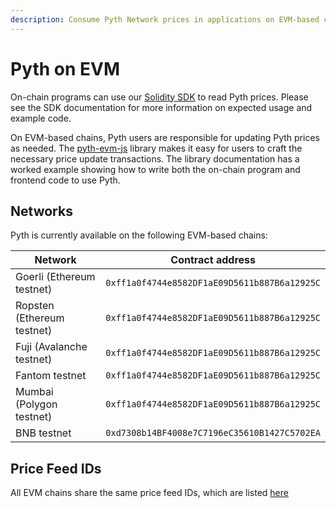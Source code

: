 ```yaml
---
description: Consume Pyth Network prices in applications on EVM-based chains
---
```


# Pyth on EVM

On-chain programs can use our [Solidity SDK](https://github.com/pyth-network/pyth-sdk-solidity) to read Pyth prices.
Please see the SDK documentation for more information on expected usage and example code.

On EVM-based chains, Pyth users are responsible for updating Pyth prices as needed.
The [pyth-evm-js](https://github.com/pyth-network/pyth-js/tree/main/pyth-evm-js) library makes it easy for users to craft the necessary price update transactions.
The library documentation has a worked example showing how to write both the on-chain program and frontend code to use Pyth.

## Networks

Pyth is currently available on the following EVM-based chains:

| Network | Contract address |
| -- | -- |
| Goerli (Ethereum testnet) | `0xff1a0f4744e8582DF1aE09D5611b887B6a12925C` |
| Ropsten (Ethereum testnet) | `0xff1a0f4744e8582DF1aE09D5611b887B6a12925C` |
| Fuji (Avalanche testnet) | `0xff1a0f4744e8582DF1aE09D5611b887B6a12925C` |
| Fantom testnet | `0xff1a0f4744e8582DF1aE09D5611b887B6a12925C` |
| Mumbai (Polygon testnet) | `0xff1a0f4744e8582DF1aE09D5611b887B6a12925C` |
| BNB testnet | `0xd7308b14BF4008e7C7196eC35610B1427C5702EA` |

## Price Feed IDs

All EVM chains share the same price feed IDs, which are listed [here](https://pyth.network/developers/price-feed-ids/#binance-smart-chain-testnet)

